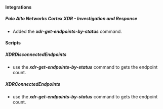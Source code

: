 
#### Integrations
##### Palo Alto Networks Cortex XDR - Investigation and Response
- Added the ***xdr-get-endpoints-by-status*** command.

#### Scripts
##### XDRDisconnectedEndpoints
- use the ***xdr-get-endpoints-by-status*** command to gets the endpoint count.
##### XDRConnectedEndpoints
- use the ***xdr-get-endpoints-by-status*** command to gets the endpoint count.
